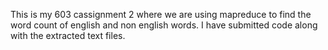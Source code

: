 This is my 603 cassignment 2 where we are using mapreduce to find the word count of english and non english words.
I have submitted code along with the extracted text files.
